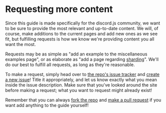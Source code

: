 # Requesting more content

Since this guide is made specifically for the discord.js community, we want to be sure to provide the most relevant and up-to-date content. We will, of course, make additions to the current pages and add new ones as we see fit, but fulfilling requests is how we know we're providing content you all want the most.

Requests may be as simple as "add an example to the miscellaneous examples page", or as elaborate as "add a page regarding [sharding](/sharding/)". We'll do our best to fulfill all requests, as long as they're reasonable.

To make a request, simply head over to [the repo's issue tracker](https://github.com/discordjs/guide/issues) and [create a new issue](https://github.com/discordjs/guide/issues/new)! Title it appropriately, and let us know exactly what you mean inside the issue description. Make sure that you've looked around the site before making a request; what you want to request might already exist!

<tip>Remember that you can always [fork the repo](https://github.com/discordjs/guide) and [make a pull request](https://github.com/discordjs/guide/pulls) if you want add anything to the guide yourself!</tip>
